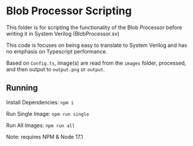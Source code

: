 # Blob Processor Scripting

This folder is for scripting the functionality of the Blob Processor before writing it in System Verilog (BlobProcessor.sv)

This code is focuses on being easy to translate to System Verilog and has no emphasis on Typescript performance.

Based on `Config.ts`, image(s) are read from the `images` folder, processed, and then output to `output.png` or `output`.

## Running

Install Dependencies: `npm i`

Run Single Image: `npm run single`

Run All Images: `npm run all`

Note: requires NPM & Node 17.1
